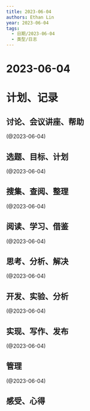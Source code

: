 ```yaml
---
title: 2023-06-04
authors: Ethan Lin
year: 2023-06-04 
tags:
  - 日期/2023-06-04 
  - 类型/日志 
---
```



# 2023-06-04






# 计划、记录

## 讨论、会议讲座、帮助

(@2023-06-04)



## 选题、目标、计划

(@2023-06-04)



## 搜集、查阅、整理

(@2023-06-04)



## 阅读、学习、借鉴

(@2023-06-04)



## 思考、分析、解决

(@2023-06-04)



## 开发、实验、分析

(@2023-06-04)



## 实现、写作、发布

(@2023-06-04)





## 管理

(@2023-06-04)



## 感受、心得



